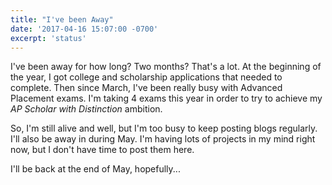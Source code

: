 ```yaml
---
title: "I've been Away"
date: '2017-04-16 15:07:00 -0700'
excerpt: 'status'
---
```


I've been away for how long? Two months? That's a lot. At the beginning of the year, I got college and scholarship applications that needed to complete. Then since March, I've been really busy with Advanced Placement exams. I'm taking 4 exams this year in order to try to achieve my _AP Scholar with Distinction_ ambition.

So, I'm still alive and well, but I'm too busy to keep posting blogs regularly. I'll also be away in during May. I'm having lots of projects in my mind right now, but I don't have time to post them here.

I'll be back at the end of May, hopefully...
